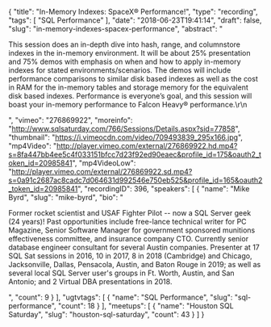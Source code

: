 {
  "title": "In-Memory Indexes: SpaceX® Performance!",
  "type": "recording",
  "tags": [
    "SQL Performance"
  ],
  "date": "2018-06-23T19:41:14",
  "draft": false,
  "slug": "in-memory-indexes-spacex-performance",
  "abstract": "<p>This session does an in-depth dive into hash, range, and columnstore indexes in the in-memory environment. It will be about 25% presentation and 75% demos with emphasis on when and how to apply in-memory indexes for stated environments/scenarios. The demos will include performance comparisons to similar disk based indexes as well as the cost in RAM for the in-memory tables and storage memory for the equivalent disk based indexes.  Performance is everyone’s goal, and this session will boast your in-memory performance to Falcon Heavy® performance.\r\n</p>",
  "vimeo": "276869922",
  "moreinfo": "http://www.sqlsaturday.com/766/Sessions/Details.aspx?sid=77858",
  "thumbnail": "https://i.vimeocdn.com/video/709493839_295x166.jpg",
  "mp4Video": "http://player.vimeo.com/external/276869922.hd.mp4?s=8fa447bb4ee5c4f033151bfcc7d23f92ed90eaec&profile_id=175&oauth2_token_id=20985841",
  "mp4VideoLow": "http://player.vimeo.com/external/276869922.sd.mp4?s=0a91c2687ac8cadc7d064631d992546e750eb525&profile_id=165&oauth2_token_id=20985841",
  "recordingID": 396,
  "speakers": [
    {
      "name": "Mike Byrd",
      "slug": "mike-byrd",
      "bio": "<p>Former rocket scientist and USAF Fighter Pilot -- now a SQL Server geek (24 years)! Past opportunities include free-lance technical writer for PC Magazine, Senior Software Manager for government sponsored munitions effectiveness committee, and insurance company CTO. Currently senior database engineer consultant for several Austin companies. Presenter at 17 SQL Sat sessions in 2016, 10 in 2017, 8 in 2018 (Cambridge) and Chicago, Jacksonville, Dallas, Pensacola, Austin, and Baton Rouge in 2019; as well as several local SQL Server user's groups in Ft. Worth, Austin, and San Antonio; and 2 Virtual DBA presentations in 2018.</p>",
      "count": 9
    }
  ],
  "ugtvtags": [
    {
      "name": "SQL Performance",
      "slug": "sql-performance",
      "count": 18
    }
  ],
  "meetups": [
    {
      "name": "Houston SQL Saturday",
      "slug": "houston-sql-saturday",
      "count": 43
    }
  ]
}